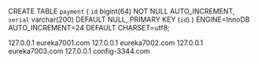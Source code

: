 CREATE TABLE `payment` (
  `id` bigint(64) NOT NULL AUTO_INCREMENT,
  `serial` varchar(200) DEFAULT NULL,
  PRIMARY KEY (`id`)
) ENGINE=InnoDB AUTO_INCREMENT=24 DEFAULT CHARSET=utf8;


127.0.0.1 eureka7001.com
127.0.0.1 eureka7002.com
127.0.0.1 eureka7003.com
127.0.0.1 config-3344.com